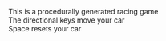 This is a procedurally generated racing game  
The directional keys move your car  
Space resets your car
